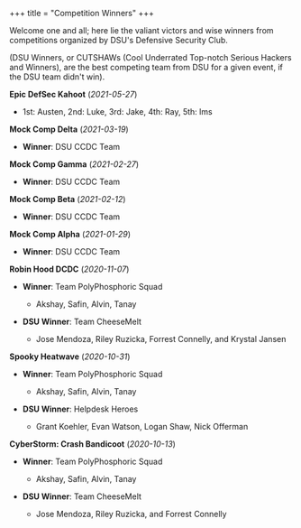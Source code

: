 +++
title = "Competition Winners"
+++

Welcome one and all; here lie the valiant victors and wise winners from competitions organized by DSU's Defensive Security Club.

(DSU Winners, or CUTSHAWs (Cool Underrated Top-notch Serious Hackers and Winners), are the best competing team from DSU for a given event, if the DSU team didn't win).

__Epic DefSec Kahoot__
(_2021-05-27_)

- 1st: Austen, 2nd: Luke, 3rd: Jake, 4th: Ray, 5th: lms

__Mock Comp Delta__
(_2021-03-19_)

- __Winner__: DSU CCDC Team


__Mock Comp Gamma__
(_2021-02-27_)

- __Winner__: DSU CCDC Team


__Mock Comp Beta__
(_2021-02-12_)

- __Winner__: DSU CCDC Team


__Mock Comp Alpha__
(_2021-01-29_)

- __Winner__: DSU CCDC Team


__Robin Hood DCDC__
(_2020-11-07_)

- __Winner__: Team PolyPhosphoric Squad

	- Akshay, Safin, Alvin, Tanay

- __DSU Winner__: Team CheeseMelt
	
	- Jose Mendoza, Riley Ruzicka, Forrest Connelly, and Krystal Jansen


__Spooky Heatwave__
(_2020-10-31_)

- __Winner__: Team PolyPhosphoric Squad

	- Akshay, Safin, Alvin, Tanay

- __DSU Winner__: Helpdesk Heroes
	
	- Grant Koehler, Evan Watson, Logan Shaw, Nick Offerman
	


__CyberStorm: Crash Bandicoot__
(_2020-10-13_)

- __Winner__: Team PolyPhosphoric Squad

	- Akshay, Safin, Alvin, Tanay

- __DSU Winner__: Team CheeseMelt
	
	- Jose Mendoza, Riley Ruzicka, and Forrest Connelly
